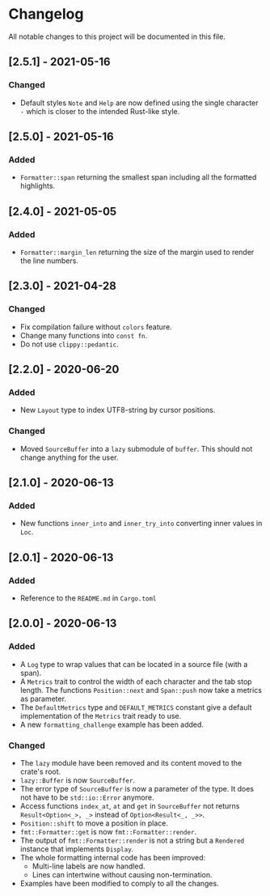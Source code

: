 # Changelog

All notable changes to this project will be documented in this file.

## [2.5.1] - 2021-05-16

### Changed
- Default styles `Note` and `Help` are now defined using the single character `-` which is closer to the intended Rust-like style.

## [2.5.0] - 2021-05-16

### Added
- `Formatter::span` returning the smallest span including all the formatted highlights.

## [2.4.0] - 2021-05-05

### Added
- `Formatter::margin_len` returning the size of the margin used to render the line numbers.

## [2.3.0] - 2021-04-28

### Changed
- Fix compilation failure without `colors` feature.
- Change many functions into `const fn`.
- Do not use `clippy::pedantic`.

## [2.2.0] - 2020-06-20

### Added
- New `Layout` type to index UTF8-string by cursor positions.

### Changed
- Moved `SourceBuffer` into a `lazy` submodule of `buffer`.
  This should not change anything for the user.

## [2.1.0] - 2020-06-13

### Added
- New functions `inner_into` and `inner_try_into` converting inner values in `Loc`.

## [2.0.1] - 2020-06-13

### Added
- Reference to the `README.md` in `Cargo.toml`

## [2.0.0] - 2020-06-13

### Added
- A `Log` type to wrap values that can be located in a source file (with a span).
- A `Metrics` trait to control the width of each character and the tab stop length.
The functions `Position::next` and `Span::push` now take a metrics as parameter.
- The `DefaultMetrics` type and `DEFAULT_METRICS` constant give a default implementation of the `Metrics` trait ready to use.
- A new `formatting_challenge` example has been added.

### Changed
- The `lazy` module have been removed and its content moved to the crate's root.
- `lazy::Buffer` is now `SourceBuffer`.
- The error type of `SourceBuffer` is now a parameter of the type.
It does not have to be `std::io::Error` anymore.
- Access functions `index_at`, `at` and `get` in `SourceBuffer` not returns
`Result<Option<_>, _>` instead of `Option<Result<_, _>>`.
- `Position::shift` to move a position in place.
- `fmt::Formatter::get` is now `fmt::Formatter::render`.
- The output of `fmt::Formatter::render` is not a string but a `Rendered` instance that implements `Display`.
- The whole formatting internal code has been improved:
	- Multi-line labels are now handled.
	- Lines can intertwine without causing non-termination.
- Examples have been modified to comply to all the changes.
